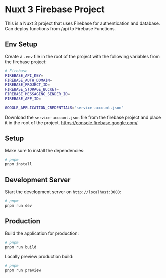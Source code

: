 # Nuxt 3 Firebase Project

This is a Nuxt 3 project that uses Firebase for authentication and database. Can deploy functions from /api to Firebase Functions.

## Env Setup

Create a `.env` file in the root of the project with the following variables from the firebase project:

```bash
# Firebase
FIREBASE_API_KEY=
FIREBASE_AUTH_DOMAIN=
FIREBASE_PROJECT_ID=
FIREBASE_STORAGE_BUCKET=
FIREBASE_MESSAGING_SENDER_ID=
FIREBASE_APP_ID=

GOOGLE_APPLICATION_CREDENTIALS="service-account.json"
```

Download the `service-account.json` file from the firebase project and place it in the root of the project.
<https://console.firebase.google.com/>

## Setup

Make sure to install the dependencies:

```bash
# pnpm
pnpm install
```

## Development Server

Start the development server on `http://localhost:3000`:

```bash
# pnpm
pnpm run dev
```

## Production

Build the application for production:

```bash
# pnpm
pnpm run build
```

Locally preview production build:

```bash
# pnpm
pnpm run preview
```
